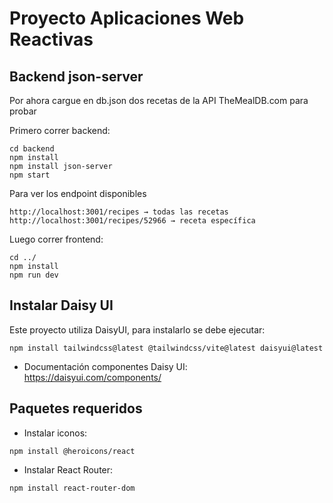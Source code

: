 # Proyecto Aplicaciones Web Reactivas

## Backend json-server
Por ahora cargue en db.json dos recetas de la API TheMealDB.com para probar 

Primero correr backend:

```
cd backend
npm install
npm install json-server
npm start
````
Para ver los endpoint disponibles

```
http://localhost:3001/recipes → todas las recetas
http://localhost:3001/recipes/52966 → receta específica 
```

Luego correr frontend:

````
cd ../ 
npm install
npm run dev
`````


## Instalar Daisy UI

Este proyecto utiliza DaisyUI, para instalarlo se debe ejecutar:
```
npm install tailwindcss@latest @tailwindcss/vite@latest daisyui@latest
```
- Documentación componentes Daisy UI: https://daisyui.com/components/


## Paquetes requeridos

- Instalar iconos: 
```
npm install @heroicons/react
```

- Instalar React Router: 
```
npm install react-router-dom
```
